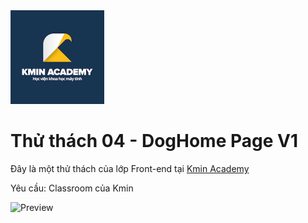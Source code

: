 <img src="kmin/logo.png" alt="Kmin Academy" width="150"/>


# Thử thách 04 - DogHome Page V1

Đây là một thử thách của lớp Front-end tại [Kmin Academy](https://kmin.edu.vn)

Yêu cầu: Classroom của Kmin

![Preview](design/doghome.png)

